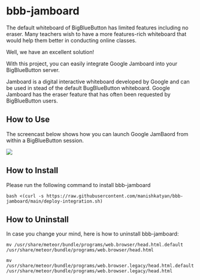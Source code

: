 # bbb-jamboard

The default whiteboard of BigBlueButton has limited features including no eraser. Many teachers wish to have a more features-rich whiteboard that would help them better in conducting online classes. 

Well, we have an excellent solution!

With this project, you can easily integrate Google Jamboard into your BigBlueButton server. 

Jamboard is a digital interactive whiteboard developed by Google and can be used in stead of the default BugBlueButton whiteboard. Google Jamboard has the eraser feature that has often been requested by BigBlueButton users. 

## How to Use

The screencast below shows how you can launch Google JamBaord from within a BigBlueButton session. 

<img src="https://higheredlab.com/wp-content/uploads/bbb-jamboard-latest.gif"/>


## How to Install

Please run the following command to install bbb-jamboard

`bash <(curl -s https://raw.githubusercontent.com/manishkatyan/bbb-jamboard/main/deploy-integration.sh)`


## How to Uninstall

In case you change your mind, here is how to uninstall bbb-jamboard: 

`mv /usr/share/meteor/bundle/programs/web.browser/head.html.default /usr/share/meteor/bundle/programs/web.browser/head.html`

`mv /usr/share/meteor/bundle/programs/web.browser.legacy/head.html.default /usr/share/meteor/bundle/programs/web.browser.legacy/head.html`
